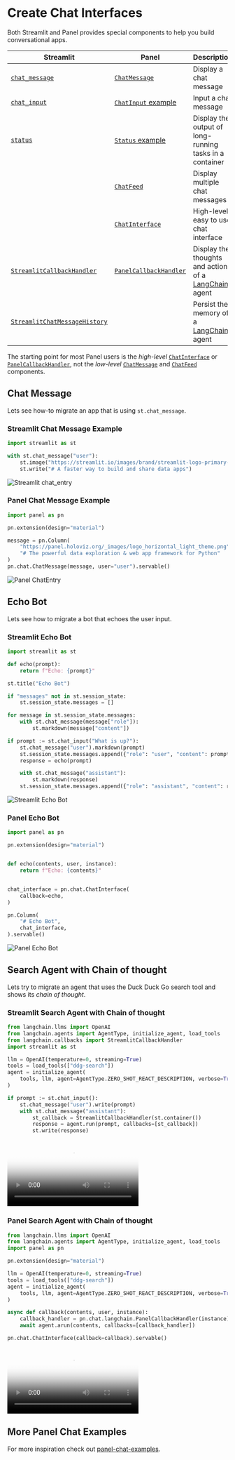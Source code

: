 # Create Chat Interfaces

Both Streamlit and Panel provides special components to help you build conversational apps.

| Streamlit            | Panel               | Description                            |
| -------------------- | ------------------- | -------------------------------------- |
| [`chat_message`](https://docs.streamlit.io/library/api-reference/chat/st.chat_message)    | [`ChatMessage`](../../../examples/reference/chat/ChatMessage.ipynb) | Display a chat message  |
| [`chat_input`](https://docs.streamlit.io/library/api-reference/chat/st.chat_input) |  [`ChatInput` example](https://holoviz-topics.github.io/panel-chat-examples/components/#chat_input) | Input a chat message |
| [`status`](https://docs.streamlit.io/library/api-reference/status/st.status) | [`Status` example](https://holoviz-topics.github.io/panel-chat-examples/components/#status) | Display the output of long-running tasks in a container |
|                      | [`ChatFeed`](../../../examples/reference/chat/ChatFeed.ipynb)  | Display multiple chat messages         |
|                      | [`ChatInterface`](../../../examples/reference/chat/ChatInterface.ipynb)  | High-level, easy to use chat interface |
| [`StreamlitCallbackHandler`](https://python.langchain.com/docs/integrations/callbacks/streamlit) | [`PanelCallbackHandler`](../../../examples/reference/chat/PanelCallbackHandler.ipynb) | Display the thoughts and actions of a [LangChain](https://python.langchain.com/docs/get_started/introduction) agent |
| [`StreamlitChatMessageHistory`](https://python.langchain.com/docs/integrations/memory/streamlit_chat_message_history) |  | Persist the memory of a [LangChain](https://python.langchain.com/docs/get_started/introduction) agent |

The starting point for most Panel users is the *high-level* [`ChatInterface`](../../../examples/reference/chat/ChatInterface.ipyn) or [`PanelCallbackHandler`](../../../examples/reference/chat/PanelCallbackHandler.ipynb), not the *low-level* [`ChatMessage`](../../../examples/reference/chat/ChatMessage.ipynb) and [`ChatFeed`](../../../examples/reference/chat/ChatFeed.ipynb) components.

## Chat Message

Lets see how-to migrate an app that is using `st.chat_message`.

### Streamlit Chat Message Example

```python
import streamlit as st

with st.chat_message("user"):
    st.image("https://streamlit.io/images/brand/streamlit-logo-primary-colormark-darktext.png")
    st.write("# A faster way to build and share data apps")
```

![Streamlit chat_entry](../../_static/images/streamlit_chat_message.png)

### Panel Chat Message Example

```python
import panel as pn

pn.extension(design="material")

message = pn.Column(
    "https://panel.holoviz.org/_images/logo_horizontal_light_theme.png",
    "# The powerful data exploration & web app framework for Python"
)
pn.chat.ChatMessage(message, user="user").servable()
```

![Panel ChatEntry](../../_static/images/panel_chat_entry.png)

## Echo Bot

Lets see how to migrate a bot that echoes the user input.

### Streamlit Echo Bot

```python
import streamlit as st

def echo(prompt):
    return f"Echo: {prompt}"

st.title("Echo Bot")

if "messages" not in st.session_state:
    st.session_state.messages = []

for message in st.session_state.messages:
    with st.chat_message(message["role"]):
        st.markdown(message["content"])

if prompt := st.chat_input("What is up?"):
    st.chat_message("user").markdown(prompt)
    st.session_state.messages.append({"role": "user", "content": prompt})
    response = echo(prompt)

    with st.chat_message("assistant"):
        st.markdown(response)
    st.session_state.messages.append({"role": "assistant", "content": response})
```

![Streamlit Echo Bot](../../_static/images/streamlit_echo_bot.png)

### Panel Echo Bot

```python
import panel as pn

pn.extension(design="material")


def echo(contents, user, instance):
    return f"Echo: {contents}"


chat_interface = pn.chat.ChatInterface(
    callback=echo,
)

pn.Column(
    "# Echo Bot",
    chat_interface,
).servable()
```

![Panel Echo Bot](../../_static/images/panel_echo_bot.png)

## Search Agent with Chain of thought

Lets try to migrate an agent that uses the Duck Duck Go search tool and shows its
*chain of thought*.

### Streamlit Search Agent with Chain of thought

```python
from langchain.llms import OpenAI
from langchain.agents import AgentType, initialize_agent, load_tools
from langchain.callbacks import StreamlitCallbackHandler
import streamlit as st

llm = OpenAI(temperature=0, streaming=True)
tools = load_tools(["ddg-search"])
agent = initialize_agent(
    tools, llm, agent=AgentType.ZERO_SHOT_REACT_DESCRIPTION, verbose=True
)

if prompt := st.chat_input():
    st.chat_message("user").write(prompt)
    with st.chat_message("assistant"):
        st_callback = StreamlitCallbackHandler(st.container())
        response = agent.run(prompt, callbacks=[st_callback])
        st.write(response)
```

<video controls="" poster="../../_static/images/streamlit_callback_handler.png">
    <source src="https://assets.holoviz.org/panel/how_to/streamlit_migration/streamlit_callback_handler.mp4" type="video/mp4" style="max-height: 400px; max-width: 600px;">
    Your browser does not support the video tag.
</video>

### Panel Search Agent with Chain of thought

```python
from langchain.llms import OpenAI
from langchain.agents import AgentType, initialize_agent, load_tools
import panel as pn

pn.extension(design="material")

llm = OpenAI(temperature=0, streaming=True)
tools = load_tools(["ddg-search"])
agent = initialize_agent(
    tools, llm, agent=AgentType.ZERO_SHOT_REACT_DESCRIPTION, verbose=True,
)

async def callback(contents, user, instance):
    callback_handler = pn.chat.langchain.PanelCallbackHandler(instance)
    await agent.arun(contents, callbacks=[callback_handler])

pn.chat.ChatInterface(callback=callback).servable()
```

<video controls="" poster="../../_static/images/panel_callback_handler.png">
    <source src="https://assets.holoviz.org/panel/how_to/streamlit_migration/panel_callback_handler.mp4" type="video/mp4" style="max-height: 400px; max-width: 600px;">
    Your browser does not support the video tag.
</video>

## More Panel Chat Examples

For more inspiration check out [panel-chat-examples](https://holoviz-topics.github.io/panel-chat-examples/).
